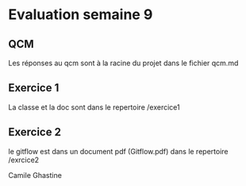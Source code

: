 # Evaluation semaine 9

## QCM
Les réponses au qcm sont à la racine du projet dans le fichier qcm.md

## Exercice 1
La classe et la doc sont dans le repertoire /exercice1

## Exercice 2
le gitflow est dans un document pdf (Gitflow.pdf) dans le repertoire /exrcice2



Camile Ghastine